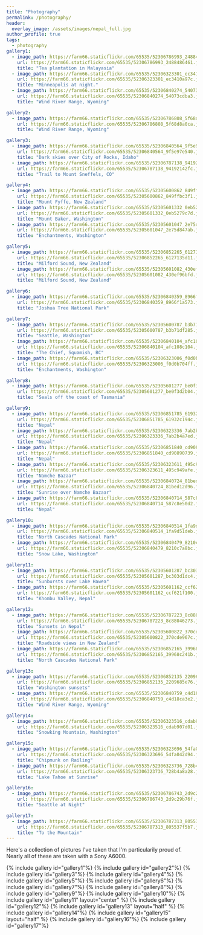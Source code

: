 ```yaml
---
title: "Photography"
permalink: /photography/
header:
  overlay_image: /assets/images/nepal_full.jpg
author_profile: true
tags:
  - photography
gallery1:
  - image_path: https://farm66.staticflickr.com/65535/52306786993_2488486461.jpg
    url: https://farm66.staticflickr.com/65535/52306786993_2488486461.jpg
    title: "Tea plantation in Malayasia"
  - image_path: https://farm66.staticflickr.com/65535/52306323301_ec3410a97c.jpg
    url: https://farm66.staticflickr.com/65535/52306323301_ec3410a97c.jpg
    title: "Minneapolis at night."
  - image_path: https://farm66.staticflickr.com/65535/52306840274_54073cdba3.jpg
    url: https://farm66.staticflickr.com/65535/52306840274_54073cdba3.jpg
    title: "Wind River Range, Wyoming"

gallery2:
  - image_path: https://farm66.staticflickr.com/65535/52306786808_5f68d8a0ca.jpg
    url: https://farm66.staticflickr.com/65535/52306786808_5f68d8a0ca.jpg
    title: "Wind River Range, Wyoming"

gallery3:
  - image_path: https://farm66.staticflickr.com/65535/52306840564_9f5e97e540.jpg
    url: https://farm66.staticflickr.com/65535/52306840564_9f5e97e540.jpg
    title: "Dark skies over City of Rocks, Idaho"
  - image_path: https://farm66.staticflickr.com/65535/52306787138_94192142fc.jpg
    url: https://farm66.staticflickr.com/65535/52306787138_94192142fc.jpg
    title: "Trail to Mount Sneffels, CO"

gallery4:
  - image_path: https://farm66.staticflickr.com/65535/52305600862_849ffbc3f1.jpg
    url: https://farm66.staticflickr.com/65535/52305600862_849ffbc3f1.jpg
    title: "Mount Fyffe, New Zealand"
  - image_path: https://farm66.staticflickr.com/65535/52305601332_0eb5279c7d.jpg
    url: https://farm66.staticflickr.com/65535/52305601332_0eb5279c7d.jpg
    title: "Mount Baker, Washington"
  - image_path: https://farm66.staticflickr.com/65535/52305601047_2e75d847ab.jpg
    url: https://farm66.staticflickr.com/65535/52305601047_2e75d847ab.jpg
    title: "Enchantments, Washington"

gallery5:
  - image_path: https://farm66.staticflickr.com/65535/52306852265_6127135d11.jpg
    url: https://farm66.staticflickr.com/65535/52306852265_6127135d11.jpg
    title: "Milford Sound, New Zealand"
  - image_path: https://farm66.staticflickr.com/65535/52305601082_430ef96bfd.jpg
    url: https://farm66.staticflickr.com/65535/52305601082_430ef96bfd.jpg
    title: "Milford Sound, New Zealand"

gallery6:
  - image_path: https://farm66.staticflickr.com/65535/52306840359_8966f1a573.jpg
    url: https://farm66.staticflickr.com/65535/52306840359_8966f1a573.jpg
    title: "Joshua Tree National Park"

gallery7:
  - image_path: https://farm66.staticflickr.com/65535/52305600787_b3b71df285.jpg
    url: https://farm66.staticflickr.com/65535/52305600787_b3b71df285.jpg
    title: "Seattle, Washington"
  - image_path: https://farm66.staticflickr.com/65535/52306840104_afc108c104.jpg
    url: https://farm66.staticflickr.com/65535/52306840104_afc108c104.jpg
    title: "The Chief, Squamish, BC"
  - image_path: https://farm66.staticflickr.com/65535/52306323006_f0d0b704ff.jpg
    url: https://farm66.staticflickr.com/65535/52306323006_f0d0b704ff.jpg
    title: "Enchantments, Washington"

gallery8:
  - image_path: https://farm66.staticflickr.com/65535/52305601277_be0f3d2b04.jpg
    url: https://farm66.staticflickr.com/65535/52305601277_be0f3d2b04.jpg
    title: "Seals off the coast of Tasmania"

gallery9:
  - image_path: https://farm66.staticflickr.com/65535/52306851785_61932c194c.jpg
    url: https://farm66.staticflickr.com/65535/52306851785_61932c194c.jpg
    title: "Nepal"
  - image_path: https://farm66.staticflickr.com/65535/52306323336_7ab2b4a7ed.jpg
    url: https://farm66.staticflickr.com/65535/52306323336_7ab2b4a7ed.jpg
    title: "Nepal"
  - image_path: https://farm66.staticflickr.com/65535/52306851840_cd90890739.jpg
    url: https://farm66.staticflickr.com/65535/52306851840_cd90890739.jpg
    title: "Nepal"
  - image_path: https://farm66.staticflickr.com/65535/52306323611_495c949afe.jpg
    url: https://farm66.staticflickr.com/65535/52306323611_495c949afe.jpg
    title: "Namche Bazaar"
  - image_path: https://farm66.staticflickr.com/65535/52306840724_81bed12d96.jpg
    url: https://farm66.staticflickr.com/65535/52306840724_81bed12d96.jpg
    title: "Sunrise over Namche Bazaar"
  - image_path: https://farm66.staticflickr.com/65535/52306840714_587c8e50d2.jpg
    url: https://farm66.staticflickr.com/65535/52306840714_587c8e50d2.jpg
    title: "Nepal"

gallery10:
  - image_path: https://farm66.staticflickr.com/65535/52306840514_1fa9d51deb.jpg
    url: https://farm66.staticflickr.com/65535/52306840514_1fa9d51deb.jpg
    title: "North Cascades National Park"
  - image_path: https://farm66.staticflickr.com/65535/52306840479_8210c7a8bc.jpg
    url: https://farm66.staticflickr.com/65535/52306840479_8210c7a8bc.jpg
    title: "Snow Lake, Washington"

gallery11:
  - image_path: https://farm66.staticflickr.com/65535/52305601287_bc303d1dc4.jpg
    url: https://farm66.staticflickr.com/65535/52305601287_bc303d1dc4.jpg
    title: "Sunbursts over Lake Hawea"
  - image_path: https://farm66.staticflickr.com/65535/52305601162_ccf621f100.jpg
    url: https://farm66.staticflickr.com/65535/52305601162_ccf621f100.jpg
    title: "Khombu Valley, Nepal"

gallery12:
  - image_path: https://farm66.staticflickr.com/65535/52306787223_8c88046273.jpg
    url: https://farm66.staticflickr.com/65535/52306787223_8c88046273.jpg
    title: "Sunsets in Nepal"
  - image_path: https://farm66.staticflickr.com/65535/52305600822_370cde967c.jpg
    url: https://farm66.staticflickr.com/65535/52305600822_370cde967c.jpg
    title: "Roadside views in New Zealand"
  - image_path: https://farm66.staticflickr.com/65535/52306852165_39968c241b.jpg
    url: https://farm66.staticflickr.com/65535/52306852165_39968c241b.jpg
    title: "North Cascades National Park"

gallery13:
  - image_path: https://farm66.staticflickr.com/65535/52306852135_2209685e76.jpg
    url: https://farm66.staticflickr.com/65535/52306852135_2209685e76.jpg
    title: "Washington sunsets"
  - image_path: https://farm66.staticflickr.com/65535/52306840759_c4d18ca3e2.jpg
    url: https://farm66.staticflickr.com/65535/52306840759_c4d18ca3e2.jpg
    title: "Wind River Range, Wyoming"

gallery14:
  - image_path: https://farm66.staticflickr.com/65535/52306323516_cdab907d01.jpg
    url: https://farm66.staticflickr.com/65535/52306323516_cdab907d01.jpg
    title: "Snowking Mountain, Washington"

gallery15:
  - image_path: https://farm66.staticflickr.com/65535/52306323696_54fa042d94.jpg
    url: https://farm66.staticflickr.com/65535/52306323696_54fa042d94.jpg
    title: "Chipmunk on Railing"
  - image_path: https://farm66.staticflickr.com/65535/52306323736_728b4a8a28.jpg
    url: https://farm66.staticflickr.com/65535/52306323736_728b4a8a28.jpg
    title: "Lake Tahoe at Sunrise"

gallery16:
  - image_path: https://farm66.staticflickr.com/65535/52306786743_2d9c29b76f.jpg
    url: https://farm66.staticflickr.com/65535/52306786743_2d9c29b76f.jpg
    title: "Seattle at Night"

gallery17:
  - image_path: https://farm66.staticflickr.com/65535/52306787313_805537f5b7.jpg
    url: https://farm66.staticflickr.com/65535/52306787313_805537f5b7.jpg
    title: "To the Mountain"
---
```

Here's a collection of pictures I've taken that I'm particularily proud of. 
Nearly all of these are taken with a Sony A6000.

{% include gallery id="gallery1"%}
{% include gallery id="gallery2"%}
{% include gallery id="gallery3"%}
{% include gallery id="gallery4"%}
{% include gallery id="gallery5"%}
{% include gallery id="gallery6"%}
{% include gallery id="gallery7"%}
{% include gallery id="gallery8"%}
{% include gallery id="gallery9"%}
{% include gallery id="gallery10"%}
{% include gallery id="gallery11" layout="center" %}
{% include gallery id="gallery12"%}
{% include gallery id="gallery13" layout="half" %}
{% include gallery id="gallery14"%}
{% include gallery id="gallery15" layout="half" %}
{% include gallery id="gallery16"%}
{% include gallery id="gallery17"%}


